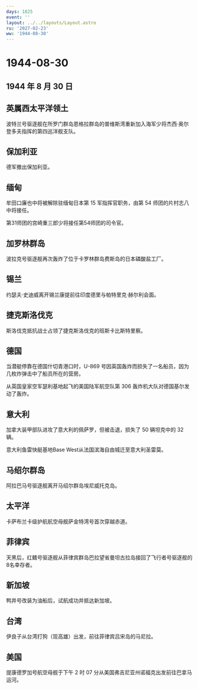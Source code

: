 ```yaml
---
days: 1825
event: ''
layout: ../../layouts/Layout.astro
ru: '2027-02-23'
ww: '1944-08-30'
---
```


# 1944-08-30

## 1944 年 8 月 30 日

## 英属西太平洋领土

波特兰号驱逐舰在所罗门群岛恩格拉群岛的普维斯湾重新加入海军少将杰西·奥尔登多夫指挥的第四巡洋舰支队。

## 保加利亚

德军撤出保加利亚。

## 缅甸

牟田口廉也中将被解除驻缅甸日本第 15 军指挥官职务，由第 54
师团的片村志八中将接任。

第31师团的宫崎重三郎少将接任第54师团的司令官。

## 加罗林群岛

波拉克号驱逐舰再次轰炸了位于卡罗林群岛费斯岛的日本磷酸盐工厂。

## 锡兰

约瑟夫·史迪威离开锡兰康提前往印度德里与帕特里克·赫尔利会面。

## 捷克斯洛伐克

斯洛伐克抵抗战士占领了捷克斯洛伐克的班斯卡比斯特里察。

## 德国

当潜艇停靠在德国什切青港口时，U-869
号因英国轰炸而损失了一名船员，因为几枚炸弹击中了船员所在的营房。

从英国皇家空军瑟利基地起飞的美国陆军航空队第 306
轰炸机大队对德国基尔发动了轰炸。

## 意大利

加拿大装甲部队进攻了意大利的佩萨罗，但被击退，损失了 50 辆坦克中的 32
辆。

意大利鱼雷快艇基地Base West从法国滨海自由城迁至意大利圣雷莫。

## 马绍尔群岛

阿拉巴马号驱逐舰离开马绍尔群岛埃尼威托克岛。

## 太平洋

卡萨布兰卡级护航航空母舰萨金特湾号首次穿越赤道。

## 菲律宾

天黑后，红鳍号驱逐舰从菲律宾群岛巴拉望省曼坦古拉岛接回了飞行者号驱逐舰的8名幸存者。

## 新加坡

鸭井号改装为油船后，试航成功并抵达新加坡。

## 台湾

伊良子从台湾打狗（现高雄）出发，前往菲律宾吕宋岛的马尼拉。

## 美国

提康德罗加号航空母舰于下午 2 时 07
分从美国弗吉尼亚州诺福克出发前往巴拿马运河。